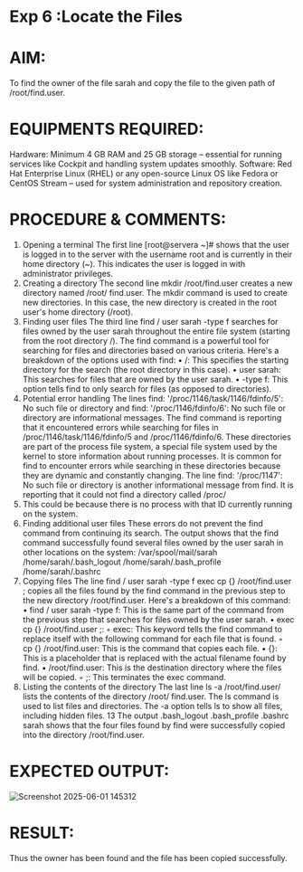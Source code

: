 # Exp 6 :Locate the Files 

# AIM:
To find the owner of the file sarah and copy the file to the given path of /root/find.user. 

# EQUIPMENTS REQUIRED:
Hardware: Minimum 4 GB RAM and 25 GB storage – essential for running services like Cockpit and handling system updates smoothly.
Software: Red Hat Enterprise Linux (RHEL) or any open-source Linux OS like Fedora or CentOS Stream – used for system administration and repository creation.

# PROCEDURE & COMMENTS:
1. Opening a terminal 
The first line [root@servera ~]# shows that the user is logged in to the server with the 
username root and is currently in their home directory (~). This indicates the user is logged in 
with administrator privileges. 
2. Creating a directory 
The second line mkdir /root/find.user creates a new directory named /root/
find.user. The mkdir command is used to create new directories. In this case, the new 
directory is created in the root user's home directory (/root). 
3. Finding user files 
The third line find / user sarah -type f searches for files owned by the user sarah
throughout the entire file system (starting from the root directory /). The find command is a 
powerful tool for searching for files and directories based on various criteria. 
Here's a breakdown of the options used with find: 
• /: This specifies the starting directory for the search (the root directory in this case). 
• user sarah: This searches for files that are owned by the user sarah. 
• -type f: This option tells find to only search for files (as opposed to directories). 
4. Potential error handling 
The lines find: '/proc/1146/task/1146/fdinfo/5': No such file or 
directory and find: '/proc/1146/fdinfo/6': No such file or 
directory are informational messages. The find command is reporting that it encountered 
errors while searching for files in /proc/1146/task/1146/fdinfo/5 and /proc/1146/fdinfo/6. These 
directories are part of the process file system, a special file system used by the kernel to store 
information about running processes. It is common for find to encounter errors while searching 
in these directories because they are dynamic and constantly changing. 
The line find: '/proc/1147': No such file or directory is another 
informational message from find. It is reporting that it could not find a directory called /proc/
1147. This could be because there is no process with that ID currently running on the system. 
5. Finding additional user files 
These errors do not prevent the find command from continuing its search. The output shows 
that the find command successfully found several files owned by the user sarah in other 
locations on the system: 
/var/spool/mail/sarah 
/home/sarah/.bash_logout 
/home/sarah/.bash_profile 
/home/sarah/.bashrc 
6. Copying files 
The line find / user sarah -type f exec cp {} /root/find.user \; copies all the files found by the find 
command in the previous step to the new directory /root/find.user. 
Here's a breakdown of this command: 
• find / user sarah -type f: This is the same part of the command from the 
previous step that searches for files owned by the user sarah. 
• exec cp {} /root/find.user \;:
◦ exec: This keyword tells the find command to replace itself with the following 
command for each file that is found. 
◦ cp {} /root/find.user: This is the command that copies each file. 
▪ {}: This is a placeholder that is replaced with the actual filename found by 
find. 
▪ /root/find.user: This is the destination directory where the files will 
be copied. 
◦ ;: This terminates the exec command. 
7. Listing the contents of the directory 
The last line ls -a /root/find.user/ lists the contents of the directory /root/
find.user. The ls command is used to list files and directories. The -a option tells ls to 
show all files, including hidden files. 
13
The output .bash_logout .bash_profile .bashrc sarah shows that the four 
files found by find were successfully  copied into the directory /root/find.user.
  
# EXPECTED OUTPUT:



![Screenshot 2025-06-01 145312](https://github.com/user-attachments/assets/d3b457a9-930f-4039-80d7-755ce806bac3)


# RESULT:
Thus the owner has been found and the file has been copied successfully. 
